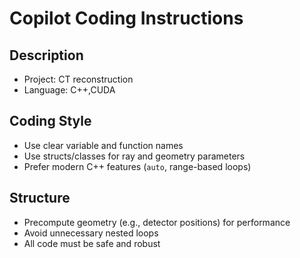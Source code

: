 # Copilot Coding Instructions

## Description
- Project: CT reconstruction
- Language: C++,CUDA

## Coding Style
- Use clear variable and function names
- Use structs/classes for ray and geometry parameters
- Prefer modern C++ features (`auto`, range-based loops)

## Structure
- Precompute geometry (e.g., detector positions) for performance
- Avoid unnecessary nested loops
- All code must be safe and robust
